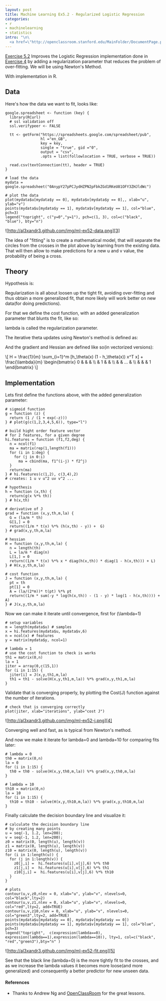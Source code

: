 ```yaml
--- 
layout: post
title: Machine Learning Ex5.2 - Regularized Logistic Regression
categories: 
- r
- machinelearning
- statistics
intro: "\n\
  <a href=\"http://openclassroom.stanford.edu/MainFolder/DocumentPage.php?course=MachineLearning&amp;doc=exercises/ex5/ex5.html\">Exercise 5.2</a> Improves the Logistic Regression implementation done in <a href=\"http://al3xandr3.github.com/2011/03/16/ml-ex4.html\">Exercise 4</a> by adding a regularization parameter that reduces the problem of over-fitting. We will be using Newton's Method.\n"
---
```


<script type="text/javascript" src="http://www.mathjax.org/mathjax/MathJax.js">
    MathJax.Hub.Config({
            jax: ["input/TeX", "output/HTML-CSS"],
        extensions: ["tex2jax.js","TeX/AMSmath.js","TeX/AMSsymbols.js",
                     "TeX/noUndefined.js"],
        tex2jax: {
            inlineMath: [ ["\\(","\\)"] ],
            displayMath: [ ['$$','$$'], ["\\[","\\]"], ["\\begin{displaymath}","\\end{displaymath}"] ],
            skipTags: ["script","noscript","style","textarea","pre","code"],
            ignoreClass: "tex2jax_ignore",
            processEscapes: false,
            processEnvironments: true,
            preview: "TeX"
        },
        showProcessingMessages: true,
        displayAlign: "left",
        displayIndent: "2em",
 
        "HTML-CSS": {
             scale: 100,
             availableFonts: ["STIX","TeX"],
             preferredFont: "TeX",
             webFont: "TeX",
             imageFont: "TeX",
             showMathMenu: true,
        },
        MMLorHTML: {
             prefer: {
                 MSIE:    "MML",
                 Firefox: "MML",
                 Opera:   "HTML",
                 other:   "HTML"
             }
        }
    });
</script>

[Exercise 5.2][1] Improves the Logistic Regression implementation done in
[Exercise 4][2] by adding a regularization parameter that reduces the problem
of over-fitting. We will be using Newton's Method.

With implementation in R.

## Data

Here's how the data we want to fit, looks like:

    
    google.spreadsheet <- function (key) {
      library(RCurl)
      # ssl validation off
      ssl.verifypeer <- FALSE
    
      tt <- getForm("https://spreadsheets.google.com/spreadsheet/pub", 
                    hl ="en_GB",
                    key = key, 
                    single = "true", gid ="0", 
                    output = "csv", 
                    .opts = list(followlocation = TRUE, verbose = TRUE)) 
    
      read.csv(textConnection(tt), header = TRUE)
    }
    
    # load the data
    mydata = google.spreadsheet("0AnypY27pPCJydHZPN2pFbkZGd1RKeU81OFY3ZHJldWc")
    
    # plot the data
    plot(mydata$u[mydata$y == 0], mydata$v[mydata$y == 0],, xlab="u", ylab="v")
    points(mydata$u[mydata$y == 1], mydata$v[mydata$y == 1], col="blue", pch=3)
    legend("topright", c("y=0","y=1"), pch=c(1, 3), col=c("black", "blue"), bty="n")
    

![http://al3xandr3.github.com/img/ml-ex52-data.png][3]

The idea of "fitting" is to create a mathematical model, that will separate
the circles from the crosses in the plot above by learning from the existing
data. That will then allow to make predictions for a new u and v value, the
probability of being a cross.

## Theory

Hypothesis is:

<script type="math/tex; mode=display">
h_\theta(x) = g(\theta^T x) = \frac{1}{ 1 + e ^{- \theta^T x} }
</script>

Regularization is all about loosen up the tight fit, avoiding over-fitting and
thus obtain a more generalized fit, that more likely will work better on new
data(for doing predictions).

For that we define the cost function, with an added generalization parameter
that blunts the fit, like so:

<script type="math/tex; mode=display">
J(\theta) = \frac{1}{m} \sum_{i=1}^m [(-y)log(h_\theta(x)) - (1 - y) log(1- h_\theta(x))] + \frac{\lambda}{2m} \sum_{i=1}^n \theta^2
</script>

lambda is called the regularization parameter.

The iterative theta updates using Newton's method is defined as:

<script type="math/tex; mode=display">
\theta^{(t+1)} = \theta^{(t)} - H^{-1} \nabla_{\theta}J 
</script>

And the gradient and Hessian are defined like so(in vectorized versions):

<script type="math/tex; mode=display">
\nabla_{\theta}J  = \frac{1}{m} \sum_{i=1}^m (h_\theta(x) - y) x + \frac{\lambda}{m} \theta
</script>

<script type="math/tex; mode=display">
H = \frac{1}{m} \sum_{i=1}^m [h_\theta(x) (1 - h_\theta(x)) x^T x] + \frac{\lambda}{m} [diagonalMatrix]
</script>

\\\[
H = \\frac{1}{m} \\sum_{i=1}^m \[h\_\\theta(x) (1 - h\_\\theta(x)) x^T x\] + \\frac{\\lambda}{m} \\begin{bmatrix} 
0 & & & \\\\ & 1 & & \\\\ & & ... & \\\\ & & & 1 
\\end{bmatrix} 
\\\]

## Implementation

Lets first define the functions above, with the added generalization
parameter:

  
    # sigmoid function
    g = function (z) {
      return (1 / (1 + exp(-z)))
    } # plot(g(c(1,2,3,4,5,6)), type="l")
    
    # build hight order feature vector
    # for 2 features, for a given degree
    hi.features = function (f1,f2,deg) {
      n = ncol(f1)
      ma = matrix(rep(1,length(f1)))
      for (i in 1:deg) {
        for (j in 0:i)    
          ma = cbind(ma, f1^(i-j) * f2^j)
      }
      return(ma)
    } # hi.features(c(1,2), c(3,4),2)
    # creates: 1 u v u^2 uv v^2 ...
    
    # hypothesis
    h = function (x,th) {
      return(g(x %*% th))
    } # h(x,th)
    
    # derivative of J 
    grad = function (x,y,th,m,la) {
      G = (la/m * th)
      G[1,] = 0
      return((1/m * t(x) %*% (h(x,th) - y)) +  G)
    } # grad(x,y,th,m,la)
    
    # hessian
    H = function (x,y,th,m,la) {
      n = length(th)
      L = la/m * diag(n)
      L[1,] = 0
      return((1/m * t(x) %*% x * diag(h(x,th)) * diag(1 - h(x,th))) + L)
    } # H(x,y,th,m,la)
    
    # cost function
    J = function (x,y,th,m,la) {
      pt = th
      pt[1] = 0
      A = (la/(2*m))* t(pt) %*% pt
      return((1/m * sum(-y * log(h(x,th)) - (1 - y) * log(1 - h(x,th)))) + A)
    } # J(x,y,th,m,la)
    

Now we can make it iterate until convergence, first for \(\lambda=1\)

    
    # setup variables
    m = length(mydata$u) # samples
    x = hi.features(mydata$u, mydata$v,6)
    n = ncol(x) # features
    y = matrix(mydata$y, ncol=1)
    
    # lambda = 1
    # use the cost function to check is works
    th1 = matrix(0,n)
    la = 1
    jiter = array(0,c(15,1))
    for (i in 1:15) {
      jiter[i] = J(x,y,th1,m,la)
      th1 = th1 - solve(H(x,y,th1,m,la)) %*% grad(x,y,th1,m,la) 
    }
    

Validate that is converging properly, by plotting the Cost(J) function against
the number of iterations.

    
    # check that is converging correctly
    plot(jiter, xlab="iterations", ylab="cost J")
    

![http://al3xandr3.github.com/img/ml-ex52-j.png][4]

Converging well and fast, as is typical from Newton's method.

And now we make it iterate for lambda=0 and lambda=10 for comparing
fits later:

    
    # lambda = 0
    th0 = matrix(0,n)
    la = 0
    for (i in 1:15) {
      th0 = th0 - solve(H(x,y,th0,m,la)) %*% grad(x,y,th0,m,la) 
    }
    
    # lambda = 10
    th10 = matrix(0,n)
    la = 10
    for (i in 1:15) {
      th10 = th10 - solve(H(x,y,th10,m,la)) %*% grad(x,y,th10,m,la) 
    }
    

Finally calculate the decision boundary line and visualize it:

    
    # calculate the decision boundary line
    # by creating many points
    u = seq(-1, 1.2, len=200);
    v = seq(-1, 1.2, len=200);
    z0 = matrix(0, length(u), length(v))
    z1 = matrix(0, length(u), length(v))
    z10 = matrix(0, length(u), length(v))
    for (i in 1:length(u)) {
      for (j in 1:length(v)) {
        z0[j,i] =  hi.features(u[i],v[j],6) %*% th0
        z1[j,i] =  hi.features(u[i],v[j],6) %*% th1
        z10[j,i] =  hi.features(u[i],v[j],6) %*% th10
      }
    }
    
    # plots
    contour(u,v,z0,nlev = 0, xlab="u", ylab="v", nlevels=0, col="black",lty=2)
    contour(u,v,z1,nlev = 0, xlab="u", ylab="v", nlevels=0, col="red",lty=2, add=TRUE)
    contour(u,v,z10,nlev = 0, xlab="u", ylab="v", nlevels=0, col="green3",lty=2, add=TRUE)
    points(mydata$u[mydata$y == 0], mydata$v[mydata$y == 0])
    points(mydata$u[mydata$y == 1], mydata$v[mydata$y == 1], col="blue", pch=3)
    legend("topright",  c(expression(lambda==0), expression(lambda==1),expression(lambda==10)), lty=1, col=c("black", "red","green3"),bty="n" )
    

![http://al3xandr3.github.com/img/ml-ex52-fit.png][5]

See that the black line (lambda=0) is the more tightly fit to the
crosses, and as we increase the lambda values it becomes more loose(and more
generalized) and consequently a better predictor for new unseen data.

#### References

- Thanks to Andrew Ng and [OpenClassRoom][6] for the great lessons. 

   [1]: http://openclassroom.stanford.edu/MainFolder/DocumentPage.php?course=MachineLearning&doc=exercises/ex5/ex5.html
   [2]: http://al3xandr3.github.com/2011/03/16/ml-ex4.html
   [3]: http://al3xandr3.github.com/img/ml-ex52-data.png
   [4]: http://al3xandr3.github.com/img/ml-ex52-j.png
   [5]: http://al3xandr3.github.com/img/ml-ex52-fit.png
   [6]: http://openclassroom.stanford.edu/MainFolder/HomePage.php


